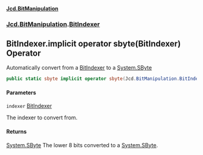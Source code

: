 #### [Jcd.BitManipulation](index.md 'index')

### [Jcd.BitManipulation](Jcd.BitManipulation 'Jcd.BitManipulation').[BitIndexer](Jcd.BitManipulation.BitIndexer 'Jcd.BitManipulation.BitIndexer')

## BitIndexer.implicit operator sbyte(BitIndexer) Operator

Automatically convert from a [BitIndexer](Jcd.BitManipulation.BitIndexer 'Jcd.BitManipulation.BitIndexer') to a [System.SByte](https://docs.microsoft.com/en-us/dotnet/api/System.SByte 'System.SByte')

```csharp
public static sbyte implicit operator sbyte(Jcd.BitManipulation.BitIndexer indexer);
```

#### Parameters

<a name='Jcd.BitManipulation.BitIndexer.op_Implicitsbyte(Jcd.BitManipulation.BitIndexer).indexer'></a>

`indexer` [BitIndexer](Jcd.BitManipulation.BitIndexer 'Jcd.BitManipulation.BitIndexer')

The indexer to convert from.

#### Returns

[System.SByte](https://docs.microsoft.com/en-us/dotnet/api/System.SByte 'System.SByte')
The lower 8 bits converted to a [System.SByte](https://docs.microsoft.com/en-us/dotnet/api/System.SByte 'System.SByte').